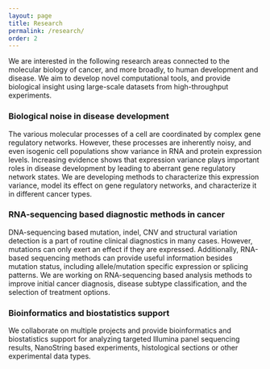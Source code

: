```yaml
---
layout: page
title: Research
permalink: /research/
order: 2
---
```


We are interested in the following research areas connected to the molecular
biology of cancer, and more broadly, to human development and disease. We aim to
develop novel computational tools, and provide biological insight using
large-scale datasets from high-throughput experiments.

<h3>Biological noise in disease development</h3>

The various molecular processes of a cell are coordinated by complex gene
regulatory networks. However, these processes are inherently noisy, and even
isogenic cell populations show variance in RNA and protein expression levels.
Increasing evidence shows that expression variance plays important roles in
disease development by leading to aberrant gene regulatory network states. We
are developing methods to characterize this expression variance, model its
effect on gene regulatory networks, and characterize it in different cancer
types.

<h3>RNA-sequencing based diagnostic methods in cancer</h3>

DNA-sequencing based mutation, indel, CNV and structural variation detection is
a part of routine clinical diagnostics in many cases. However, mutations can
only exert an effect if they are expressed. Additionally, RNA-based sequencing
methods can provide useful information besides mutation status, including
allele/mutation specific expression or splicing patterns. We are working on
RNA-sequencing based analysis methods to improve initial cancer diagnosis,
disease subtype classification, and the selection of treatment options.

<h3>Bioinformatics and biostatistics support</h3>

We collaborate on multiple projects and provide bioinformatics and biostatistics
support for analyzing targeted Illumina panel sequencing results, NanoString
based experiments, histological sections or other experimental data types.
